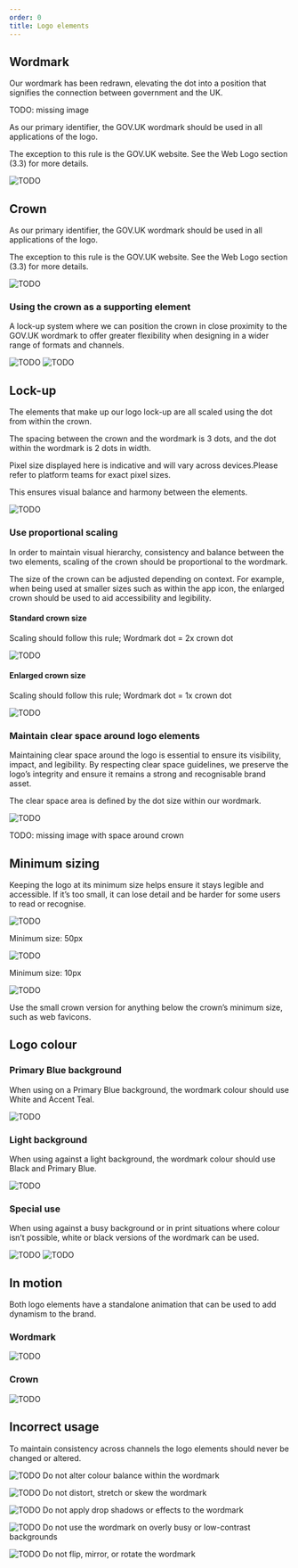 ```yaml
---
order: 0
title: Logo elements
---
```


## Wordmark

Our wordmark has been redrawn, elevating the dot into a position that signifies the connection between government and the UK.

TODO: missing image

As our primary identifier, the GOV.UK wordmark should be used in all applications of the logo.

The exception to this rule is the GOV.UK website. See the Web Logo section (3.3) for more details.

![TODO](./wordmark.svg)

## Crown

As our primary identifier, the GOV.UK wordmark should be used in all applications of the logo.

The exception to this rule is the GOV.UK website. See the Web Logo section (3.3) for more details.

![TODO](./crown.svg)

### Using the crown as a supporting element

A lock-up system where we can position the crown in close proximity to the GOV.UK wordmark to offer greater flexibility when designing in a wider range of formats and channels.

![TODO](./crown-support-desktop.svg) ![TODO](./crown-support-mobile.svg)

## Lock-up

The elements that make up our logo lock-up are all scaled using the dot from within the crown.

The spacing between the crown and the wordmark is 3 dots, and the dot within the wordmark is 2 dots in width.

Pixel size displayed here is indicative and will vary across devices.Please refer to platform teams for exact pixel sizes.

This ensures visual balance and harmony between the elements.

![TODO](./lockup-detail.svg)

### Use proportional scaling

In order to maintain visual hierarchy, consistency and balance between the two elements, scaling of the crown should be proportional to the wordmark.

The size of the crown can be adjusted depending on context. For example, when being used at smaller sizes such as within the app icon, the enlarged crown should be used to aid accessibility and legibility.

#### Standard crown size

Scaling should follow this rule;
Wordmark dot = 2x crown dot

![TODO](./propotional-scaling-desktop.svg)

#### Enlarged crown size

Scaling should follow this rule;
Wordmark dot = 1x crown dot

![TODO](./propotional-scaling-mobile.svg)

### Maintain clear space around logo elements

Maintaining clear space around the logo is essential to ensure its visibility, impact, and legibility. By respecting clear space guidelines, we preserve the logo’s integrity and ensure it remains a strong and recognisable brand asset.

The clear space area is defined by the dot size within our wordmark.

![TODO](./space-around-wordmark.svg)

TODO: missing image with space around crown

## Minimum sizing

Keeping the logo at its minimum size helps ensure it stays legible and accessible. If it’s too small, it can lose detail and be harder for some users to read or recognise.

<!-- TODO: suggest adding the arrow to the image -->

![TODO](./wordmark.svg)

Minimum size:
50px

![TODO](./crown.svg)

Minimum size:
10px

![TODO](./crown-favicon.svg)

Use the small crown version for anything below the crown’s minimum size, such as web favicons.

## Logo colour

### Primary Blue background

When using on a Primary Blue background, the wordmark colour should use White and Accent Teal.

![TODO](./logo-primary.svg)

### Light background

When using against a light background, the wordmark colour should use Black and Primary Blue.

![TODO](./logo-light.svg)

### Special use

When using against a busy background or in print situations where colour isn’t possible, white or black versions of the wordmark can be used.

![TODO](./logo-special-dark.png)
![TODO](./logo-special-light.svg)

<!-- TODO: the logo-special-dark needs to be extracted as an SVG -->

## In motion

Both logo elements have a standalone animation that can be used to add dynamism to the brand.

### Wordmark

![TODO](./wordmark-motion.gif)

### Crown

![TODO](./crown-motion.gif)

## Incorrect usage

To maintain consistency across channels the logo elements should never be changed or altered.

![TODO](./incorrect-altered-colours.png)
Do not alter colour balance within the wordmark

![TODO](./incorrect-squashed.png)
Do not distort, stretch or skew the wordmark

![TODO](./incorrect-effects.png)
Do not apply drop shadows or effects to the wordmark

![TODO](./incorrect-busy.png)
Do not use the wordmark on overly busy or low-contrast backgrounds

![TODO](./incorrect-mirrored.png)
Do not flip, mirror, or rotate the wordmark
